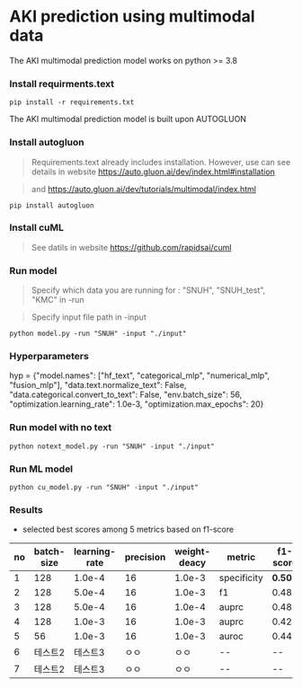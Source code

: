 # AKI prediction using multimodal data

The AKI multimodal prediction model works on python >= 3.8

### Install requirments.text
```
pip install -r requirements.txt
```


The AKI multimodal prediction model is built upon AUTOGLUON

### Install autogluon
> Requirements.text already includes installation. However, use can see details in website https://auto.gluon.ai/dev/index.html#installation

> and https://auto.gluon.ai/dev/tutorials/multimodal/index.html
```
pip install autogluon 
```
### Install cuML
> See datils in website https://github.com/rapidsai/cuml

### Run model
> Specify which data you are running for : "SNUH", "SNUH_test", "KMC"  in -run

> Specify input file path in -input 
```
python model.py -run "SNUH" -input "./input"
```

### Hyperparameters
hyp =  {"model.names": ["hf_text", "categorical_mlp", "numerical_mlp", "fusion_mlp"],
    "data.text.normalize_text": False,
    "data.categorical.convert_to_text": False,
    "env.batch_size": 56,
    "optimization.learning_rate": 1.0e-3,
    "optimization.max_epochs": 20}

### Run model with no text
```
python notext_model.py -run "SNUH" -input "./input"
```

### Run ML model 
```
python cu_model.py -run "SNUH" -input "./input"
```


### Results 
- selected best scores among 5 metrics based on f1-score

|no|batch-size|learning-rate|precision|weight-deacy|metric|f1-score|AUROC|AUPRC|
|------|---|---|--|--|--|--|--|--|
|1|128|1.0e-4|16|1.0e-3|specificity|**0.507**|0.905|**0.501**|
|2|128|5.0e-4|16|1.0e-3|f1|0.489|0.891|0.456|
|3|128|5.0e-4|16|1.0e-4|auprc|0.480|0.891|0.406|
|4|128|1.0e-3|16|1.0e-3|auprc|0.426|0.866|0.328|
|5|56|1.0e-3|16|1.0e-3|auroc|0.440|0.890|0.429|
|6|테스트2|테스트3|ㅇㅇ|ㅇㅇ|--|--|--|--|--|
|7|테스트2|테스트3|ㅇㅇ|ㅇㅇ|--|--|--|--|--|
